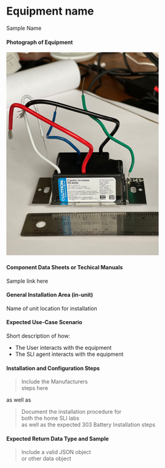 # Equipment name
 
 Sample Name

 #### Photograph of Equipment

<img src="lutron_PD_6ANS.jpg" alt="Lutron Switch" width="400">

 #### Component Data Sheets or Techical Manuals
 
 Sample link here

 #### General Installation Area (in-unit)

 Name of unit location for installation

 #### Expected Use-Case Scenario

 Short description of how:
 - The User interacts with the equipment
 - The SLI agent interacts with the equipment

 #### Installation and Configuration Steps
 > Include the Manufacturers  
 > steps here  

 as well as

 > Document the installation procedure for  
 > both the home SLI labs  
 > as well as the expected 303 Battery Installation steps  

 #### Expected Return Data Type and Sample

 > Include a valid JSON object  
 > or other data object  
 